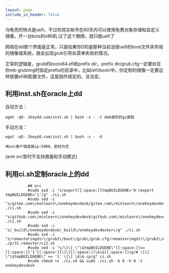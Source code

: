 ```yaml
---
layout: page
include_in_header: false
---
```


乌龟壳的特点是uefi，不过你其实帐号在60天内可以使用免费对象存储和自定义镜像，开一台bios的x86机
过了这个期限，就只能uefi了

网络在dd那个界面是正常，只是如果你D的是那种当初没按uefi的boot文件夹布局的镜像或系统，就会出现grub引导处菜单失败的情况。

正常的逻辑是，grub的bootx64.efi和prefix dir，prefix dir/grub.cfg一定要处在你mk-grubimg时指定prefix的目录中，比如/efi/boot/中。你定制的镜像一定要这样放置efi和配置文件。这是固件规定的。没法变。


利用inst.sh在oracle上dd
-----

自动方法：

```
wget -qO- 1keydd.com/inst.sh | bash -s - -t deb或你的gz直链
```

手动方法：

```
wget -qO- 1keydd.com/inst.sh | bash -s - -d

用vnc客户端连接ip:5900，密码为空
```

(arm orc暂时不支持救援和手动模式)


利用ci.sh定制oracle上的dd
-----


```
          ## orc
          #sudo sed -i "s/export[[:space:]]tmpBUILDGENE='0'/export tmpBUILDGENE='1'/g" ./ci.sh
          #sudo sed -i "s/gitee.com\/minlearn\/onekeydevdesk/gitee.com\/minlearn\/onekeydevdeskorc/g" ./ci.sh
          #sudo sed -i "s/github.com\/minlearn\/onekeydevdesk/github.com\/minlearn\/onekeydevdeskorc/g" ./ci.sh
          #sudo sed -i "s/_build\/onekeydevdesk/_build\/onekeydevdeskorc/g" ./ci.sh
          #sudo sed -i "s/remasteringdir\/grub2\/boot\/grub\/grub.cfg/remasteringdir\/grub2\/efi\/boot\/grub.cfg/g" ./p/31.remaster/ci2.sh
          #sudo sed -i "s/\[\[ \"\$tmpBUILDGENE\"[[:space:]]==[[:space:]]'1'[[:space:]]\]\][[:space:]]\&\&[[:space:]]cp/# \[\[ \"\$tmpBUILDGENE\" == '1' \]\] \&\& cp/g" ci.sh
          #sudo chmod +x ./ci.sh && sudo ./ci.sh -b 0 -h 0 -t onekeydevdesk
```

